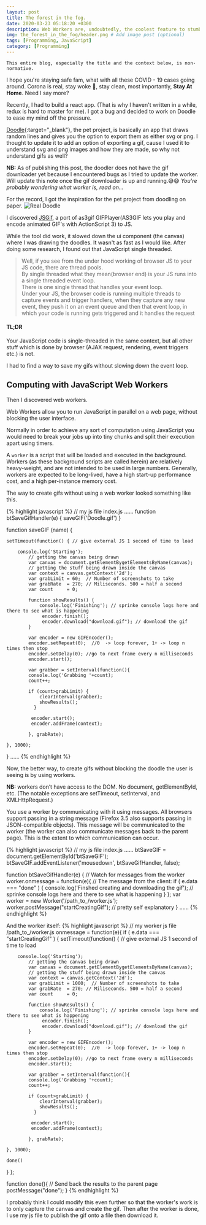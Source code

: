 ```yaml
---
layout: post
title: The forest in the fog.
date: 2020-03-23 05:18:20 +0300
description: Web Workers are, undoubtedly, the coolest feature to stumble upon in this programming quest.
img: the_forest_in_the_fog/header.png # Add image post (optional)
tags: [Programming, JavaScript]
category: [Programming]
---
```

`This entire blog, especially the title and the context below, is non-normative.`

I hope you're staying safe fam, what with all these COVID - 19 cases going around. Corona is real, stay woke 🖖, stay clean, most importantly, **Stay At Home**. Need I say more?

Recently, I had to build a react app. (That is why I haven't written in a while, redux is hard to master for me). 
I got a bug and decided to work on Doodle to ease my mind off the pressure.

[Doodle](https://newtonkaranu.me/doodle/){:target="_blank"}, the pet project, is basically an app that draws random lines and gives you the option to export them as either svg or png.
I thought to update it to add an option of exporting a gif, cause I used it to understand svg and png images and how they are made, so why not understand gifs as well?

**NB:** As of publishing this post, the doodler does not have the gif downloader yet because I encountered bugs as I tried to update the worker. Will update this note once the gif downloader is up and running.😅😅 _You're probably wondering what worker is, read on..._

For the record, I got the inspiration for the pet project from doodling on paper.
![Real Doodle](/blog/assets/img/the_forest_in_the_fog/doodle.jpeg)

I discovered [JSGif](https://github.com/antimatter15/jsgif), a port of as3gif GIFPlayer(AS3GIF lets you play and encode animated GIF's with ActionScript 3) to JS.

While the tool did work, it slowed down the ui component (the canvas) where I was drawing the doodles. It wasn't as fast as I would like. After doing some research, 
I found out that JavaScript single threaded.
> Well, if you see from the under hood working of browser JS to your JS code, there are thread pools. <br>
By single threaded what they mean(browser end) is your JS runs into a single threaded event loop. <br>
There is one single thread that handles your event loop. <br>
Under your JS, the browser code is running multiple threads to capture events and trigger handlers, when they capture any new event, they push it on an event queue and then that event loop,
 in which your code is running gets triggered and it handles the request
 
#### TL;DR 
Your JavaScript code is single-threaded in the same context, but all other stuff which is done by browser (AJAX request, rendering, event triggers etc.) is not.

I had to find a way to save my gifs without slowing down the event loop.

## Computing with JavaScript Web Workers
Then I discovered web workers.

Web Workers allow you to run JavaScript in parallel on a web page, without blocking the user interface.

Normally in order to achieve any sort of computation using JavaScript you would need to break your jobs up into tiny chunks and split their execution apart using timers.

A `worker` is a script that will be loaded and executed in the background. Workers (as these background scripts are called herein) are relatively heavy-weight, and are not intended to be used in large numbers.
Generally, workers are expected to be long-lived, have a high start-up performance cost, and a high per-instance memory cost.

The way to create gifs without using a web worker looked something like this.

{% highlight javascript %}
// my js file index.js
......
function btSaveGifHandler(e) {
    saveGIF('Doodle.gif')
}

function saveGIF (name) {

    setTimeout(function() { // give external JS 1 second of time to load

        console.log('Starting');
            // getting the canvas being drawn
            var canvas = document.getElementBygetElementsByName(canvas);
            // getting the stuff being drawn inside the canvas
            var context = canvas.getContext('2d');
            var grabLimit = 60;  // Number of screenshots to take
            var grabRate  = 270; // Miliseconds. 500 = half a second
            var count     = 0;
        
            function showResults() {
                console.log('Finishing'); // sprinke console logs here and there to see what is happening
                 encoder.finish();
                 encoder.download("download.gif"); // download the gif
            }
        
            var encoder = new GIFEncoder();
            encoder.setRepeat(0);  //0  -> loop forever, 1+ -> loop n times then stop
            encoder.setDelay(0); //go to next frame every n milliseconds
            encoder.start();
        
            var grabber = setInterval(function(){
            console.log('Grabbing '+count);
            count++;
        
            if (count>grabLimit) {
                clearInterval(grabber);
                showResults();
              }
              
             encoder.start();
             encoder.addFrame(context);
        
            }, grabRate);

    }, 1000);
}
......
{% endhighlight %}

Now, the better way, to create gifs without blocking the doodle the user is seeing is by using workers.

**NB:** workers don’t have access to the DOM. No document, getElementById, etc. (The notable exceptions are setTimeout, setInterval, and XMLHttpRequest.)

You use a worker by communicating with it using messages. All browsers support passing in a string message (Firefox 3.5 also supports passing in JSON-compatible objects). 
This message will be communicated to the worker (the worker can also communicate messages back to the parent page). This is the extent to which communication can occur.

{% highlight javascript %}
// my js file index.js
......
btSaveGIF = document.getElementById('btSaveGIF');
btSaveGIF.addEventListener('mousedown', btSaveGifHandler, false);

function btSaveGifHandler(e) {
    // Watch for messages from the worker
    worker.onmessage = function(e){
      // The message from the client:
      if ( e.data === "done" ) {
      console.log('Finshed creating and downloading the gif'); // sprinke console logs here and there to see what is happening
      }
    };
    var worker = new Worker('/path_to_/worker.js');
    worker.postMessage("startCreatingGif"); // pretty self explanatory
}
......
{% endhighlight %}

And the worker itself:
{% highlight javascript %}
// my worker js file /path_to_/worker.js
onmessage = function(e){
  if ( e.data === "startCreatingGif" ) {
    setTimeout(function() { // give external JS 1 second of time to load
    
        console.log('Starting');
            // getting the canvas being drawn
            var canvas = document.getElementBygetElementsByName(canvas);
            // getting the stuff being drawn inside the canvas
            var context = canvas.getContext('2d');
            var grabLimit = 1000;  // Number of screenshots to take
            var grabRate  = 270; // Miliseconds. 500 = half a second
            var count     = 0;
        
            function showResults() {
                console.log('Finishing'); // sprinke console logs here and there to see what is happening
                 encoder.finish();
                 encoder.download("download.gif"); // download the gif
            }
        
            var encoder = new GIFEncoder();
            encoder.setRepeat(0);  //0  -> loop forever, 1+ -> loop n times then stop
            encoder.setDelay(0); //go to next frame every n milliseconds
            encoder.start();
        
            var grabber = setInterval(function(){
            console.log('Grabbing '+count);
            count++;
        
            if (count>grabLimit) {
                clearInterval(grabber);
                showResults();
              }
              
             encoder.start();
             encoder.addFrame(context);
        
            }, grabRate);

    }, 1000);
    
    done()
  }
};
 
function done(){
  // Send back the results to the parent page
  postMessage("done");
}
{% endhighlight %}

I probably think I could modify this even further so that the worker's work is to only capture the canvas and create the gif. 
Then after the worker is done, I use my js file to publish the gif onto a file then download it.

